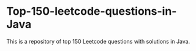 # Top-150-leetcode-questions-in-Java
This is a repository of top 150 Leetcode questions with solutions in Java.
